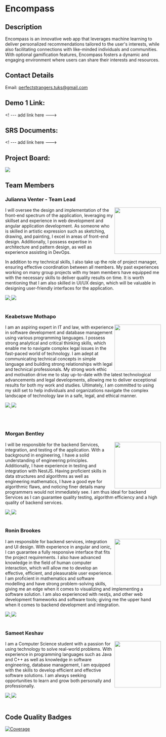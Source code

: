 # Encompass

## Description
<p>Encompass is an innovative web app that leverages machine learning to deliver personalized recommendations tailored to the user's interests, while also facilitating connections with like-minded individuals and communities. With optional gamification features, Encompass fosters a dynamic and engaging environment where users can share their interests and resources.</p>

## Contact Details

Email: perfectstrangers.tuks@gmail.com

## Demo 1 Link:
<! --- add link here --->

## SRS Documents:
<! --- add link here --->

## Project Board:
<a href="https://github.com/orgs/COS301-SE-2023/projects/25" target="_blank">
    <img src="https://skillicons.dev/icons?i=github"/>
</a> 
<br>

## Team Members

### Julianna Venter - Team Lead
<img align="right" src="https://github.com/COS301-SE-2023/Encompass/assets/89075980/31bc3b4e-e18f-44d2-ab6d-d331d74e8c2b.jpg" width=150>
<p>
I will oversee the design and implementation of the front-end spectrum of the application, leveraging my skillset and experience in web development and angular application development. As someone who is skilled in artistic expression such as sketching, drawing, and painting, I excel in areas of front-end design. Additionally, I possess expertise in architecture and pattern design, as well as experience assisting in DevOps.

In addition to my technical skills, I also take up the role of project manager, ensuring effective coordination between all members. My past experiences working on many group projects with my team members have equipped me with the necessary skills to deliver quality results on time. It is worth mentioning that I am also skilled in UI/UX design, which will be valuable in designing user-friendly interfaces for the application.
</p>
<a href="https://github.com/Julianna-Venter" target="_blank">
    <img src="https://skillicons.dev/icons?i=github"/>
</a> 
<a href="https://www.linkedin.com/in/julianna-venter-3b4841232/" target="_blank">
  <img src="https://skillicons.dev/icons?i=linkedin"/>
</a>
<br><br>

### Keabetswe Mothapo
<img align="right" src="https://user-images.githubusercontent.com/89075980/236036745-e26dcf3e-c8bf-45a6-92b2-69d7ee0f197d.jpg" width=150>
<p>
I am an aspiring expert in IT and law, with experience in software development and database management using various programming languages. I possess strong analytical and critical thinking skills, which enable me to navigate complex legal issues in the fast-paced world of technology. I am adept at communicating technical concepts in simple language and building strong relationships with legal and technical professionals. My strong work ethic and motivation drive me to stay up-to-date with the latest technological advancements and legal developments, allowing me to deliver exceptional results for both my work and studies. Ultimately, I am committed to using my skill set to help individuals and organizations navigate the complex landscape of technology law in a safe, legal, and ethical manner.
</p>
<a href="https://github.com/keamothapo" target="_blank">
    <img src="https://skillicons.dev/icons?i=github"/>
</a> 
<a href="https://www.linkedin.com/in/keabetswe-mothapo/" target="_blank">
  <img src="https://skillicons.dev/icons?i=linkedin"/>
</a>
              
<br><br>

### Morgan Bentley
<img align="right" src="https://user-images.githubusercontent.com/126817281/236040993-d213e57b-6ae3-4b3e-9c6a-72b8dc3f8d2b.jpg" width=150>
<p>
I will be responsible for the backend Services, integration, and testing of the application. With a background in engineering, I have a solid understanding of engineering principles. Additionally, I have experience in testing and integration with NestJS. Having proficient skills in data structures and algorithms as well as engineering mathematics, I have a good eye for algorithmic flaws, and noticing finer details many programmers would not immediately see. I am thus ideal for backend Services as I can guarantee quality testing, algorithm efficiency and a high quality of backend services.
</p>
<a href="https://github.com/Morgan-Bentley" target="_blank">
    <img src="https://skillicons.dev/icons?i=github"/>
</a> 
<a href="https://www.linkedin.com/mwlite/in/morgan-bentley-0bb21a149/" target="_blank">
  <img src="https://skillicons.dev/icons?i=linkedin"/>
</a>
<br><br>

### Ronin Brookes
<img align="right" src="https://github.com/COS301-SE-2023/Encompass/assets/89075980/9cf0de27-e5cd-4828-b9e8-39df0b4a41c3" width=150>
<p>
I am responsible for backend services, integration and UI design. With experience in angular and ionic, I can guarantee a fully responsive interface that fits the project requirements. I also have advanced knowledge in the field  of human computer interaction, which will allow me to develop an effective, efficient, and pleasurable user experience. I am proficient in mathematics and software modelling and have strong problem-solving skills, giving me an edge when it comes to visualizing and implementing a software solution. I am also experienced with nestjs, and other web development frameworks and software tools; giving me the upper hand when it comes to backend development and integration.
</p>
<a href="https://github.com/RoninBrookesTuks" target="_blank">
    <img src="https://skillicons.dev/icons?i=github"/>
</a> 
<a href="https://www.linkedin.com/in/ronin-brookes/" target="_blank">
  <img src="https://skillicons.dev/icons?i=linkedin"/>
</a>
<br><br>

### Sameet Keshav
<img align="right" src="https://user-images.githubusercontent.com/105606137/236011909-a6deb24d-d46b-4ae1-8157-3dd9484e1b3c.jpeg" width=150>
<p>
I am a Computer Science student with a passion for using technology to solve real-world problems. With experience in programming languages such as Java and C++ as well as knowledge in software engineering, database management, I am equipped with the skills to develop efficient and effective software solutions. I am always seeking opportunities to learn and grow both personally and professionally.
</p>
<a href="https://github.com/SameetKeshav" target="_blank">
    <img src="https://skillicons.dev/icons?i=github"/>
</a> 
<a href="https://www.linkedin.com/in/sameetkeshav/" target="_blank">
  <img src="https://skillicons.dev/icons?i=linkedin"/>
</a>
<br><br>

## Code Quality Badges
[![Coverage](https://sonarcloud.io/api/project_badges/measure?project=COS301-SE-2023_Encompass&metric=coverage)](https://sonarcloud.io/summary/new_code?id=COS301-SE-2023_Encompass)
